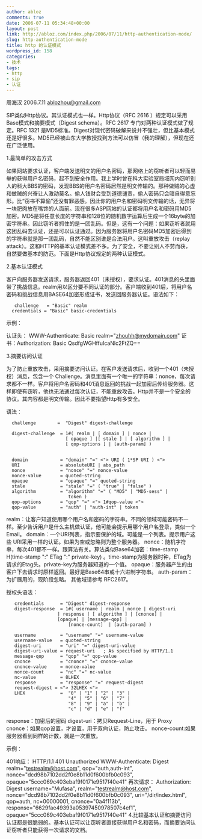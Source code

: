 ```yaml
---
author: abloz
comments: true
date: 2006-07-11 05:34:48+00:00
layout: post
link: http://abloz.com/index.php/2006/07/11/http-authentication-mode/
slug: http-authentication-mode
title: http 的认证模式
wordpress_id: 158
categories:
- 技术
tags:
- http
- sip
- 认证
---
```



周海汉 2006.7.11
ablozhou@gmail.com

SIP类似Http协议。其认证模式也一样。Http协议（RFC 2616 ）规定可以采用Base模式和摘要模式（Digest schema）。RFC 2617 专门对两种认证模式做了规定。RFC 1321 是MD5标准。Digest对现代密码破解来说并不强壮，但比基本模式还是好很多。MD5已经被山东大学教授找到方法可以仿冒（我的理解），但现在还在广泛使用。

1.最简单的攻击方式

如果网站要求认证，客户端发送明文的用户名密码，那网络上的窃听者可以轻而易举的获得用户名密码，起不到安全作用。我上学时曾在科大实验室局域网内窃听别人的科大BBS的密码，发现BBS的用户名密码居然是明文传输的。那种做贼的心虚和做贼的兴奋让人激动莫名。偷人钱财会受到道德谴责，偷人密码只会暗自得意忘形。比“窃书不算偷”还没有罪恶感。因此你的用户名和密码明文传输的话，无异将一块肥肉放在嘴馋的人面前。现在很多ASP网站的认证都将用户名和密码用MD5加密。MD5是将任意长度的字符串和128位的随机数字运算后生成一个16byte的加密字符串。因此窃听者抓住的是一团乱码。但是，这有一个问题：如果窃听者就用这团乱码去认证，还是可以认证通过。因为服务器将用户名密码MD5加密后得到的字符串就是那一团乱码，自然不能区别谁是合法用户。这叫重放攻击（replay attack）。这和HTTP的基本认证模式差不多。为了安全，不要让别人不劳而获，自然要做基本的防范。下面是Http协议规定的两种认证模式。

2.基本认证模式

客户向服务器发送请求，服务器返回401（未授权），要求认证。401消息的头里面带了挑战信息。realm用以区分要不同认证的部分。客户端收到401后，将用户名密码和挑战信息用BASE64加密形成证书，发送回服务器认证。语法如下：

       challenge   = "Basic" realm
      credentials = "Basic" basic-credentials

示例：

   认证头： WWW-Authenticate: Basic realm="zhouhh@mydomain.com"
   证书：Authorization: Basic QsdfgWGHffuIcaNlc2FtZQ==


3.摘要访问认证

为了防止重放攻击，采用摘要访问认证。在客户发送请求后，收到一个401（未授权）消息，包含一个 Challenge。消息里面有一个唯一的字符串：nonce，每次请求都不一样。客户将用户名密码和401消息返回的挑战一起加密后传给服务器。这样即使有窃听，他也无法通过每次认证，不能重放攻击。Http并不是一个安全的协议。其内容都是明文传输。因此不要指望Http有多安全。

语法：

      challenge        =  "Digest" digest-challenge

      digest-challenge  = 1#( realm | [ domain ] | nonce |
                          [ opaque ] |[ stale ] | [ algorithm ] |
                          [ qop-options ] | [auth-param] )


      domain            = "domain" "=" <"> URI ( 1*SP URI ) <">
      URI               = absoluteURI | abs_path
      nonce             = "nonce" "=" nonce-value
      nonce-value       = quoted-string
      opaque            = "opaque" "=" quoted-string
      stale             = "stale" "=" ( "true" | "false" )
      algorithm         = "algorithm" "=" ( "MD5" | "MD5-sess" |
                           token )
      qop-options       = "qop" "=" <"> 1#qop-value <">
      qop-value         = "auth" | "auth-int" | token


realm：让客户知道使用哪个用户名和密码的字符串。不同的领域可能密码不一样。至少告诉用户是什么主机做认证，他可能会提示用哪个用户名登录，类似一个Email。
domain：一个URI列表，指示要保护的域。可能是一个列表。提示用户这些 URI采用一样的认证。如果为空或忽略则为整个服务器。
nonce：随机字符串，每次401都不一样。跟算法有关。算法类似Base64加密：time-stamp H(time-stamp ":" ETag ":" private-key) 。time-stamp为服务器时钟，ETag为请求的Etag头。private-key为服务器知道的一个值。
opaque：服务器产生的由客户下去请求时原样返回。最好是Base64串或十六进制字符串。
auth-param：为扩展用的，现阶段忽略。
其他域请参考 RFC2617。

授权头语法：


       credentials      = "Digest" digest-response
       digest-response  = 1#( username | realm | nonce | digest-uri
                       | response | [ algorithm ] | [cnonce] |
                       [opaque] | [message-qop] |
                           [nonce-count]  | [auth-param] )

       username         = "username" "=" username-value
       username-value   = quoted-string
       digest-uri       = "uri" "=" digest-uri-value
       digest-uri-value = request-uri   ; As specified by HTTP/1.1
       message-qop      = "qop" "=" qop-value
       cnonce           = "cnonce" "=" cnonce-value
       cnonce-value     = nonce-value
       nonce-count      = "nc" "=" nc-value
       nc-value         = 8LHEX
       response         = "response" "=" request-digest
       request-digest = <"> 32LHEX <">
       LHEX             =  "0" | "1" | "2" | "3" |
                           "4" | "5" | "6" | "7" |
                           "8" | "9" | "a" | "b" |
                           "c" | "d" | "e" | "f"


response：加密后的密码
digest-uri：拷贝Request-Line，用于 Proxy
cnonce：如果qop设置，才设置，用于双向认证，防止攻击。
nonce-count:如果服务器看到同样的计数，就是一次重放。

示例：

401响应：        HTTP/1.1 401 Unauthorized
         WWW-Authenticate: Digest
                 realm="testrealm@host.com",
                 qop="auth,auth-int",
                 nonce="dcd98b7102dd2f0e8b11d0f600bfb0c093",
                 opaque="5ccc069c403ebaf9f0171e9517f40e41"
再次请求：
         Authorization: Digest username="Mufasa",
                 realm="testrealm@host.com",
                 nonce="dcd98b7102dd2f0e8b11d0f600bfb0c093",
                 uri="/dir/index.html",
                 qop=auth,
                 nc=00000001,
                 cnonce="0a4f113b",
                 response="6629fae49393a05397450978507c4ef1",
                 opaque="5ccc069c403ebaf9f0171e9517f40e41"
4.比较基本认证和摘要访问认证都是很脆弱的。基本认证可以让窃听者直接获得用户名和密码，而摘要访问认证窃听者只能获得一次请求的文档。
